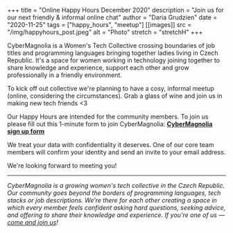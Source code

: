 +++
title = "Online Happy Hours December 2020"
description = "Join us for our next friendly & informal online chat"
author = "Daria Grudzien"
date = "2020-11-25"
tags = ["happy_hours", "meetup"]
[[images]]
  src = "/img/happyhours_post.jpeg"
  alt = "Photo"
  stretch = "stretchH"
+++

CyberMagnolia is a Women's Tech Collective crossing boundaries of job titles and programming languages bringing together ladies living in Czech Republic. It's a space for women working in technology joining together to share knowledge and experience, support each other and grow professionally in a friendly environment.

To kick off out collective we're planning to have a cosy, informal meetup (online, considering the circumstances). Grab a glass of wine and join us in making new tech friends <3

Our Happy Hours are intended for the community members. To join us please fill out this 1-minute form to join CyberMagnolia:
**[CyberMagnolia sign up form](https://docs.google.com/forms/d/e/1FAIpQLSdSJjxdho3MrOk2iF7q75kk2d90Bft37ziBiin9TIZ3GC-f_w/viewform?usp=sf_link)**

We treat your data with confidentiality it deserves. One of our core team members will confirm your identity and send an invite to your email address.

We're looking forward to meeting you!

----

*CyberMagnolia is a growing women's tech collective in the Czech Republic. Our community goes beyond the borders of programming languages, tech stacks or job descriptions. We’re there for each other creating a space in which every member feels confident asking hard questions, seeking advice, and offering to share their knowledge and experience. If you're one of us — [come and join us](https://cybermagnolia.com/join/)!*
